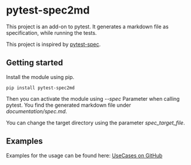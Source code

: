 # pytest-spec2md

This project is an add-on to pytest. It generates a markdown file as specification, while running the tests.

This project is inspired by [pytest-spec](https://github.com/pchomik/pytest-spec).

## Getting started

Install the module using pip.

```
pip install pytest-spec2md
```

Then you can activate the module using *--spec* Parameter when calling pytest. You find the generated markdown file
under *documentation/spec.md*.

You can change the target directory using the parameter *spec_target_file*.

## Examples

Examples for the usage can be found here: 
[UseCases on GitHub](https://github.com/mh7d/pytest-spec2md/tree/main/pytester_cases)
